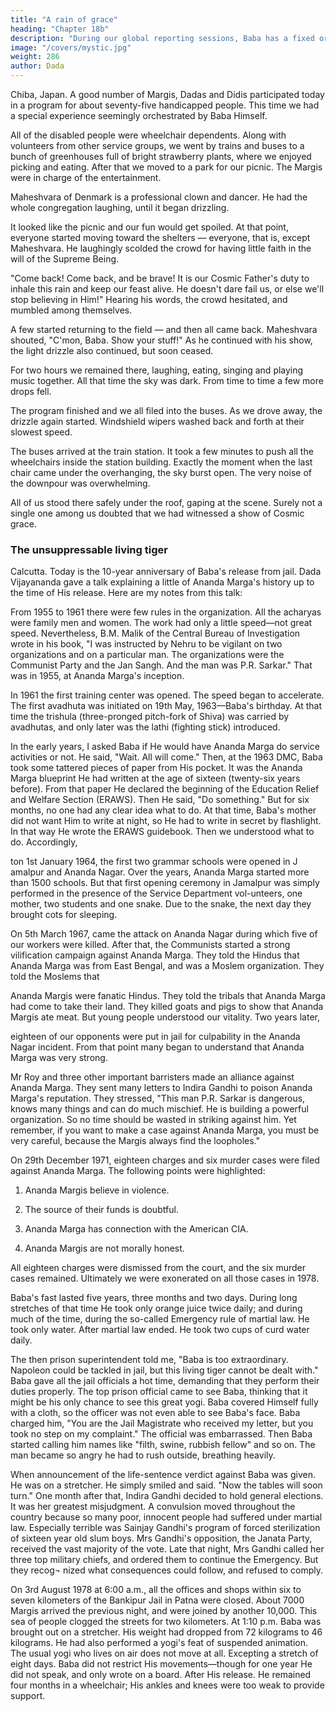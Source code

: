 ```yaml
---
title: "A rain of grace"
heading: "Chapter 18b"
description: "During our global reporting sessions, Baba has a fixed order in which He calls the representatives from the different sectors of the world"
image: "/covers/mystic.jpg"
weight: 286
author: Dada
---
```


 

Chiba, Japan. A good number of Margis, Dadas and Didis participated 
today in a program for about seventy-five handicapped people. This time we 
had a special experience seemingly orchestrated by Baba Himself. 

All of the disabled people were wheelchair dependents. Along with volunteers from other service groups, we went by trains and buses to a bunch of greenhouses full of bright strawberry plants, where we enjoyed picking and eating. After that we moved to a park for our picnic. The Margis were in charge of the entertainment. 

Maheshvara of Denmark is a professional clown and dancer. He had the whole congregation laughing, until it began drizzling. 

It looked like the picnic and our fun would get spoiled. At that point, everyone started moving toward the shelters — everyone, that is, except Maheshvara. He laughingly scolded the crowd for having little faith in the will of the Supreme Being.

"Come back! Come back, and be brave! It is our Cosmic Father's duty to inhale this rain and keep our feast alive. He doesn't dare fail us, or else we'll stop believing in Him!" Hearing his words, the crowd hesitated, and mumbled among themselves.

A few started returning to the field — and then all came back. Maheshvara shouted, "C'mon, Baba. Show your stuff!" As he continued with his show, the light drizzle also continued, but soon ceased. 

For two hours we remained there, laughing, eating, singing and playing 
music together. All that time the sky was dark. From time to time a few more 
drops fell. 



The program finished and we all filed into the buses. As we drove away, the 
drizzle again started. Windshield wipers washed back and forth at their slowest 
speed. 

The buses arrived at the train station. It took a few minutes to push all the 
wheelchairs inside the station building. Exactly the moment when the last chair 
came under the overhanging, the sky burst open. The very noise of the 
downpour was overwhelming. 

All of us stood there safely under the roof, gaping at the scene. Surely not a 
single one among us doubted that we had witnessed a show of Cosmic grace. 


### The unsuppressable living tiger 

Calcutta. Today is the 10-year anniversary of Baba's release from jail. Dada 
Vijayananda gave a talk explaining a little of Ananda Marga's history up to the 
time of His release. Here are my notes from this talk: 

From 1955 to 1961 there were few rules in the organization. All the 
acharyas were family men and women. The work had only a little speed—not 
great speed. Nevertheless, B.M. Malik of the Central Bureau of Investigation 
wrote in his book, "I was instructed by Nehru to be vigilant on two 
organizations and on a particular man. The organizations were the Communist 
Party and the Jan Sangh. And the man was P.R. Sarkar." That was in 1955, at 
Ananda Marga's inception. 

In 1961 the first training center was opened. The speed began to accelerate. 
The first avadhuta was initiated on 19th May, 1963—Baba's birthday. At that 
time the trishula (three-pronged pitch-fork of Shiva) was carried by avadhutas, 
and only later was the lathi (fighting stick) introduced. 

In the early years, I asked Baba if He would have Ananda Marga do service 
activities or not. He said, "Wait. All will come." Then, at the 1963 DMC, Baba 
took some tattered pieces of paper from His pocket. It was the Ananda Marga 
blueprint He had written at the age of sixteen (twenty-six years before). From 
that paper He declared the beginning of the Education Relief and Welfare 
Section (ERAWS). Then He said, "Do something." But for six months, no one 
had any clear idea what to do. At that time, Baba's mother did not want Him to 
write at night, so He had to write in secret by flashlight. In that way He wrote 
the ERAWS guidebook. Then we understood what to do. Accordingly, 


ton 1st January 1964, the first two grammar schools were opened in J amalpur 
and Ananda Nagar. Over the years, Ananda Marga started more than 1500 
schools. But that first opening ceremony in Jamalpur was simply performed in 
the presence of the Service Department vol-unteers, one mother, two students 
and one snake. Due to the snake, the next day they brought cots for sleeping. 

On 5th March 1967, came the attack on Ananda Nagar during which five of 
our workers were killed. After that, the Communists started a strong vilification 
campaign against Ananda Marga. They told the Hindus that Ananda Marga was 
from East Bengal, and was a Moslem organization. They told the Moslems that 

Ananda Margis were fanatic Hindus. They told the tribals that Ananda Marga 
had come to take their land. They killed goats and pigs to show that Ananda 
Margis ate meat. But young people understood our vitality. Two years later, 

eighteen of our opponents were put in jail for culpability in the Ananda Nagar 
incident. From that point many began to understand that Ananda Marga was very strong. 

Mr Roy and three other important barristers made an alliance against Ananda Marga. They sent many letters to Indira Gandhi to poison Ananda Marga's reputation. They stressed, "This man P.R. Sarkar is dangerous, knows many things and can do much mischief. He is building a powerful organization. 
So no time should be wasted in striking against him. Yet remember, if you want to make a case against Ananda Marga, you must be very careful, because the Margis always find the loopholes." 

On 29th December 1971, eighteen charges and six murder cases were filed against Ananda Marga. The following points were highlighted: 

1) Ananda Margis believe in violence. 

2) The source of their funds is doubtful. 

3) Ananda Marga has connection with the American CIA. 

4) Ananda Margis are not morally honest. 

All eighteen charges were dismissed from the court, and the six murder 
cases remained. Ultimately we were exonerated on all those cases in 1978. 

Baba's fast lasted five years, three months and two days. During long 
stretches of that time He took only orange juice twice daily; and during much of 
the time, during the so-called Emergency rule of martial law. He took only water. After martial law ended. He took two cups of curd water daily. 

The then prison superintendent told me, "Baba is too extraordinary. 
Napoleon could be tackled in jail, but this living tiger cannot be dealt with." 
Baba gave all the jail officials a hot time, demanding that they perform their 
duties properly. The top prison official came to see Baba, thinking that it might 
be his only chance to see this great yogi. Baba covered Himself fully with a 
cloth, so the officer was not even able to see Baba's face. Baba charged him, 
"You are the Jail Magistrate who received my letter, but you took no step on 
my complaint." The official was embarrassed. Then Baba started calling him 
names like "filth, swine, rubbish fellow" and so on. The man became so angry 
he had to rush outside, breathing heavily. 

When announcement of the life-sentence verdict against Baba was given. 
He was on a stretcher. He simply smiled and said. "Now the tables will soon 
turn." One month after that, Indira Gandhi decided to hold general elections. It 
was her greatest misjudgment. A convulsion moved throughout the country 
because so many poor, innocent people had suffered under martial law. 
Especially terrible was Sainjay Gandhi's program of forced sterilization of 
sixteen year old slum boys. Mrs Gandhi's opposition, the Janata Party, received 
the vast majority of the vote. Late that night, Mrs Gandhi called her three top 
military chiefs, and ordered them to continue the Emergency. But they recog¬ 
nized what consequences could follow, and refused to comply. 

On 3rd August 1978 at 6:00 a.m., all the offices and shops within six to 
seven kilometers of the Bankipur Jail in Patna were closed. About 7000 Margis 
arrived the previous night, and were joined by another 10,000. This sea of 
people clogged the streets for two kilometers. At 1:10 p.m. Baba was brought 
out on a stretcher. His weight had dropped from 72 kilograms to 46 kilograms. 
He had also performed a yogi's feat of suspended animation. The usual yogi 
who lives on air does not move at all. Excepting a stretch of eight days. Baba 
did not restrict His movements—though for one year He did not speak, and 
only wrote on a board. After His release. He remained four months in a 
wheelchair; His ankles and knees were too weak to provide support. 


